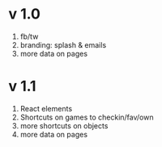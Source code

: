# v 1.0

1. fb/tw
1. branding: splash & emails
1. more data on pages

# v 1.1

1. React elements
1. Shortcuts on games to checkin/fav/own
1. more shortcuts on objects
1. more data on pages